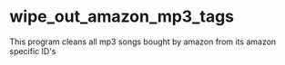 # wipe_out_amazon_mp3_tags
This program cleans all mp3 songs bought by amazon from its amazon specific ID's
